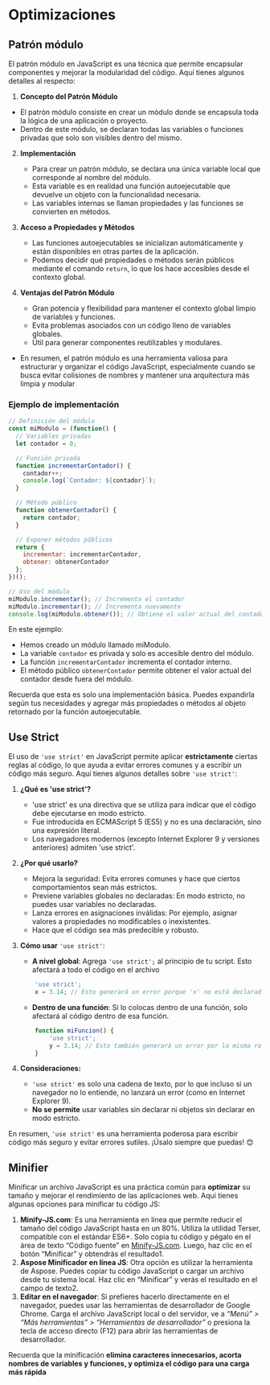 # Optimizaciones

## Patrón módulo

El patrón módulo en JavaScript es una técnica que permite encapsular componentes y mejorar la modularidad del código. Aquí tienes algunos detalles al respecto:

1. **Concepto del Patrón Módulo**
 - El patrón módulo consiste en crear un módulo donde se encapsula toda la lógica de una aplicación o proyecto.
 - Dentro de este módulo, se declaran todas las variables o funciones privadas que solo son visibles dentro del mismo.

2. **Implementación**
    - Para crear un patrón módulo, se declara una única variable local que corresponde al nombre del módulo.
    - Esta variable es en realidad una función autoejecutable que devuelve un objeto con la funcionalidad necesaria.
    - Las variables internas se llaman propiedades y las funciones se convierten en métodos.

3. **Acceso a Propiedades y Métodos**
    - Las funciones autoejecutables se inicializan automáticamente y están disponibles en otras partes de la aplicación.
    - Podemos decidir qué propiedades o métodos serán públicos mediante el comando `return`, lo que los hace accesibles desde el contexto global.

4. **Ventajas del Patrón Módulo**
    - Gran potencia y flexibilidad para mantener el contexto global limpio de variables y funciones.
    - Evita problemas asociados con un código lleno de variables globales.
    - Útil para generar componentes reutilizables y modulares.
  - En resumen, el patrón módulo es una herramienta valiosa para estructurar y organizar el código JavaScript, especialmente cuando se busca evitar colisiones de nombres y mantener una arquitectura más limpia y modular

### Ejemplo de implementación

```javascript
// Definición del módulo
const miModulo = (function() {
  // Variables privadas
  let contador = 0;

  // Función privada
  function incrementarContador() {
    contador++;
    console.log(`Contador: ${contador}`);
  }

  // Método público
  function obtenerContador() {
    return contador;
  }

  // Exponer métodos públicos
  return {
    incrementar: incrementarContador,
    obtener: obtenerContador
  };
})();

// Uso del módulo
miModulo.incrementar(); // Incrementa el contador
miModulo.incrementar(); // Incrementa nuevamente
console.log(miModulo.obtener()); // Obtiene el valor actual del contador

```

En este ejemplo:

- Hemos creado un módulo llamado miModulo.
- La variable `contador` es privada y solo es accesible dentro del módulo.
- La función `incrementarContador` incrementa el contador interno.
- El método público `obtenerContador` permite obtener el valor actual del contador desde fuera del módulo.
  
Recuerda que esta es solo una implementación básica. Puedes expandirla según tus necesidades y agregar más propiedades o métodos al objeto retornado por la función autoejecutable.


## Use Strict

El uso de `'use strict'` en JavaScript permite aplicar **estrictamente** ciertas reglas al código, lo que ayuda a evitar errores comunes y a escribir un código más seguro. Aquí tienes algunos detalles sobre `'use strict'`:

1. **¿Qué es 'use strict'?**
   - 'use strict' es una directiva que se utiliza para indicar que el código debe ejecutarse en modo estricto.
   - Fue introducida en ECMAScript 5 (ES5) y no es una declaración, sino una expresión literal.
   - Los navegadores modernos (excepto Internet Explorer 9 y versiones anteriores) admiten 'use strict'.
2. **¿Por qué usarlo?**
    - Mejora la seguridad: Evita errores comunes y hace que ciertos comportamientos sean más estrictos.
    - Previene variables globales no declaradas: En modo estricto, no puedes usar variables no declaradas.
    - Lanza errores en asignaciones inválidas: Por ejemplo, asignar valores a propiedades no modificables o inexistentes.
    - Hace que el código sea más predecible y robusto.
3. **Cómo usar** `'use strict'`:
    - **A nivel global**: Agrega `'use strict';` al principio de tu script. Esto afectará a todo el código en el archivo
    ```javascript
        'use strict';
        x = 3.14; // Esto generará un error porque 'x' no está declarada
    ```
    - **Dentro de una función**: Si lo colocas dentro de una función, solo afectará al código dentro de esa función.
    ```javascript
        function miFuncion() {
            'use strict';
            y = 3.14; // Esto también generará un error por la misma razón
        }
    ```

4. **Consideraciones:**
    - `'use strict'` es solo una cadena de texto, por lo que incluso si un navegador no lo entiende, no lanzará un error (como en Internet Explorer 9).
    - **No se permite** usar variables sin declarar ni objetos sin declarar en modo estricto.
  
En resumen, `'use strict'` es una herramienta poderosa para escribir código más seguro y evitar errores sutiles. ¡Úsalo siempre que puedas! 😊


## Minifier

Minificar un archivo JavaScript es una práctica común para **optimizar** su tamaño y mejorar el rendimiento de las aplicaciones web. Aquí tienes algunas opciones para minificar tu código JS:

1. **Minify-JS.com**: Es una herramienta en línea que permite reducir el tamaño del código JavaScript hasta en un 80%. Utiliza la utilidad Terser, compatible con el estándar ES6+. Solo copia tu código y pégalo en el área de texto “Código fuente” en [Minify-JS.com](https://minify-js.com/). Luego, haz clic en el botón “Minificar” y obtendrás el resultado1.
2. **Aspose Minificador en línea JS**: Otra opción es utilizar la herramienta de Aspose. Puedes copiar tu código JavaScript o cargar un archivo desde tu sistema local. Haz clic en “Minificar” y verás el resultado en el campo de texto2.
3. **Editar en el navegador**: Si prefieres hacerlo directamente en el navegador, puedes usar las herramientas de desarrollador de Google Chrome. Carga el archivo JavaScript local o del servidor, ve a *“Menú” > “Más herramientas” > “Herramientas de desarrollador”* o presiona la tecla de acceso directo (F12) para abrir las herramientas de desarrollador.
   
Recuerda que la minificación **elimina caracteres innecesarios, acorta nombres de variables y funciones, y optimiza el código para una carga más rápida**
